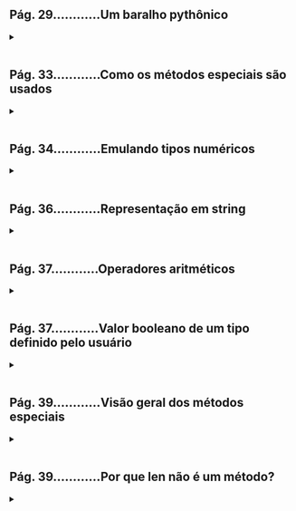## **Pág. 29............Um baralho pythônico**
<details>
<summary></summary>

### ***Um barallho como uma sequência de cartas:***
```python
import collections

Card = collections.namedtuple('Card', ['rank', 'suit'])

class FrenchDeck:
    ranks = [str(n) for n in range(2, 11)] + list('JQKA')
    suits = 'spades diamonds clubs hearts'.split()

    def __init__(self):
        self._cards = [Card(rank, suit) for suit in self.suits
                                        for rank in self.ranks]

    def __len__(self):
        return len(self._cards)

    def __getitem__(self, position):
        return self._cards[position]


#_________EXEMPLOS_________
#from frenchdeck import FrenchDeck, Card

beer_card = Card('7', 'diamonds')
#output: Card(rank='7', suit='diamonds')

deck = FrenchDeck()
len(deck)
#output: 52

deck[:3]
#output: [Card(rank='2', suit='spades'), Card(rank='3', suit='spades'), Card(rank='4', suit='spades')]

deck[12::13]
#output:[Card(rank='A', suit='spades'), Card(rank='A', suit='diamonds'), Card(rank='A', suit='clubs'), Card(rank='A', suit='hearts')]

Card('Q', 'hearts') in deck
#output: True

Card('Z', 'clubs') in deck
#output: False

for card in deck:
    pass
'''
 output:
 Card(rank='2', suit='spades')
 Card(rank='3', suit='spades')
 Card(rank='4', suit='spades')
'''

for card in reversed(deck):
    pass
'''
 output:
 Card(rank='A', suit='hearts')
 Card(rank='K', suit='hearts')
 Card(rank='Q', suit='hearts')
'''

for n, card in enumerate(deck, 1):
    pass
'''
 output:
 1 Card(rank='2', suit='spades')
 2 Card(rank='3', suit='spades')
 3 Card(rank='4', suit='spades')
'''

suit_values = dict(spades=3, hearts=2, diamonds=1, clubs=0)
def spades_high(card):
    rank_value = FrenchDeck.ranks.index(card.rank)
    return rank_value * len(suit_values) + suit_values[card.suit]

spades_high(Card('2', 'clubs'))
#output: 0

spades_high(Card('A', 'spades'))
#output: 51

for card in sorted(deck, key=spades_high):
    pass
'''
 output:
 Card(rank='2', suit='clubs')
 Card(rank='2', suit='diamonds')
 Card(rank='2', suit='hearts')
 ...
 Card(rank='A', suit='diamonds')
 Card(rank='A', suit='hearts')
 Card(rank='A', suit='spades')
'''

```

</details>
</br>


## **Pág. 33............Como os métodos especiais são usados**
<details>
<summary></summary>
 - Ao implementar os métodos especiais _len__ e _getitem__ nos beneficiamos de recursos especiais da linguagem (neste caso iteração e fatiamento) e da biblioteca padrao(random.choice, reversed e sorted). Graças à composição as implementações de _len__ e _getitem__ podem passar todo o trabalho para os objetos

</details>
</br>


## **Pág. 34............Emulando tipos numéricos**
<details>
<summary></summary>

### ***Uma classe simples de vetor bidimencional:***
```python
from audioop import add, mul
from ctypes.wintypes import PINT
from math import hypot
from pickle import TRUE

class Vector:

    #método inicializador(construtor em Java)...
    def __init__(self, x, y):
        self.x = x
        self.y = y

    #método especial __repr__ é chamado pela função embutida repr para obtermos a representação em string do objeto para inspeção.
    def __repr__(self):
        return 'Vector(%r, %r)' % (self.x, self.y)#string → Vector(x, y)

    #método especial __abs__ é chamado pela função embutida abs para calcular a magnitude("hipotenusa") de um vetor bidimencional (x, y).
    def __abs__(self):
        return hypot(self.x, self.y) #>>> hypot(3.0, 4.0) → hp=5.0

    #método especial __bool__ é chamado pela função embutida bool e implementa bool para retornar o cálculo da magnitude, 
    #implementado pela função embutida abs, e por padrão bool retorna False se a magnitude do vetor for zero e True, caso contrário.
    #A magnitude implementada lepo método especial __abs__ foi convertida em um valor booleano pela função embutida bool.
    def __bool__(self):#o parâmetro deve ser um vetor com dois valores
        return bool(abs(self))

    #novos objetos são criados e os operandos (self e other) não são alterados.
    def __add__(self, other):
        return Vector(self.x + other, self.y + other)

    #novos objetos são criados e os operandos (self e scalar) não são alterados.
    def __mul__(self, scalar):
        return Vector(self.x * scalar, self.y * scalar)


v = Vector(3, 4)
repr_ = repr(v)
print("do método especial __repr__:", repr_)

abs_ = abs(v)
print("do método especial __abs__:", abs_)

boll_ = bool(v)
print("do método especial __bool__:", boll_)

add_ = v + 2
print("do método especial __add__:", add_)

mul_ = v * 6
print("do método especial __mul__:", mul_)

'''output:
do método especial __repr__: Vector(3, 4)
do método especial __abs__: 5.0
do método especial __bool__: True
do método especial __add__: Vector(5, 6)
do método especial __mul__: Vector(18, 24)
'''

```

</details>
</br>


## **Pág. 36............Representação em string**
<details>
<summary></summary>

A representação em string de um objeto é definida pelo método especial __repr__. Esse método é responsável por retornar uma string que representa o objeto de forma legível. É comum usar o __repr__ para fornecer informações sobre o estado interno do objeto, o que facilita a depuração e a compreensão do objeto durante o 

### ***Representação em string de repr:***
```python
class Pessoa:
    def __init__(self, nome, idade):
        self.nome = nome
        self.idade = idade
    
    def __repr__(self):
        return f"Pessoa(nome={self.nome}, idade={self.idade})"

p = Pessoa("João", 25)
print(p)  # Saída: Pessoa(nome=João, idade=25)

```

</details>
</br>


## **Pág. 37............Operadores aritméticos**
<details>
<summary></summary>

Os operadores aritméticos podem ser personalizados para um objeto por meio dos métodos especiais __add__ e __mul__. O __add__ permite que um objeto seja somado a outro objeto usando o operador +, enquanto o __mul__ permite multiplicar o objeto por um valor usando o operador *. Esses métodos permitem que você defina o comportamento dos operadores aritméticos para seus objetos personalizados.

### ***Operadores aritméticos com add e mul:***
```python
class Vetor:
    def __init__(self, x, y):
        self.x = x
        self.y = y
    
    def __add__(self, outro):
        return Vetor(self.x + outro.x, self.y + outro.y)
    
    def __mul__(self, escalar):
        return Vetor(self.x * escalar, self.y * escalar)

v1 = Vetor(2, 3)
v2 = Vetor(1, -2)
resultado_soma = v1 + v2
resultado_multiplicacao = v1 * 2
print(resultado_soma.x, resultado_soma.y)  # Saída: 3, 1
print(resultado_multiplicacao.x, resultado_multiplicacao.y)  # Saída: 4, 6

```

</details>
</br>


## **Pág. 37............Valor booleano de um tipo definido pelo usuário**
<details>
<summary></summary>

O método especial __bool__ permite definir o valor booleano de um objeto definido pelo usuário. Ao implementar esse método, você pode especificar quando um objeto deve ser considerado verdadeiro (True) ou falso (False). Isso é útil em situações em que você deseja que um objeto personalizado seja avaliado em uma expressão booleana, como em um if ou em um contexto de condicional.

### ***Valor booleano de um tipo definido pelo usuário com bool:***
```python
class Livro:
    def __init__(self, titulo, autor):
        self.titulo = titulo
        self.autor = autor
    
    def __bool__(self):
        return self.titulo != ""
    
livro_valido = Livro("Aventuras Fantásticas", "João Silva")
livro_invalido = Livro("", "Maria Souza")
print(bool(livro_valido))  # Saída: True
print(bool(livro_invalido))  # Saída: False

```

</details>
</br>


## **Pág. 39............Visão geral dos métodos especiais**
<details>
<summary></summary>

### ***Nomes dos métodos especiais (não inclui operadores)***
| Categoria | Nomes dos métodos |
|:-:|:-:|
| Representação em string/bytes | __ repr __ , __ str __ , __ format __ , __ bytes __ |
| Conversão para número | __ abs __ , __ bool __ , __ complex __ , __ int __ , __ float , __ hash __ , __ index __ |
| Emulação de coleções | __ len __ , __ getiten __ , __ setiten __ , __ deliten __ , __ contains __ |
| Iteração | __ iter __ , __ reversed __ , __ next __ |
| Emulação de invocáveis | __ call __ |
| Gerenciamento de contexto | __ enter __ , __ exit __ |
| Criação e destruição de instâncias | __ new __ , __ init __ , __ del __ |
| Gerenciamento de atributos | __ getattr __ , __ getattribute __ , __ setattr __ , __ delattr __ , __ dir __ |
| Descritores de atributos | __ get __ , __ set __ , __ delete __ |
| Serviços de classes | __ prepare __ , __ instancecheck __ , __ subclasscheck __ |

### ***Nomes dos métodos especiais para operadores***
| Categoria | Nomes dos métodos e operadores relacionados |
|:-:|:-:|
| Operadores numéricos unários | __ ne __ - , __ pos __ + , __ abs __ abs() |
| Operadores de comparação rica | __ lt __ > , __ le __ <= , __ eq __ == , __ ne __ != , __ gt __ >, __ ge __ >= |
| Operadores aritméticos | __ add __ + , __ sub __ - , __ mul __ * , __ truediv __ / , __ floordiv __ // , __ mod __ % , __ divmod __ divmod() , __ pow __ ** ou pow() , __ round __ round() |
| Operadores aritméticos reversos | __ radd __ , __ rsub __ , __ rmul __ , __ rtruediv __ , __ rfloordiv __ , __ rmod __ , __ rdivmod __ , __ rpow __ |
| Operadores aritméticos de atribuição combinada | __ iadd __ , __ isub __ , __ imul __ , __ itruediv __ , __ ifloordiv __ , __ imod __ , __ ipow __ |
| Operadores bit a bit (bitwise) | __ invert __ ~ , __ lshift __ << , __ rshift __ >> , __ and __ & , __ or __ | , __ xor __ ^ |
| Operadores bit a bit reversos | __ rlshift __ , __ rrshift __ , __ rand __ , __ rxor __ , __ ror __ |
| Operadores bit a bit de atribuição combinada | __ ilshift __ , __ irshift __ , __ iand __ , __ ixor __ , __ ior __  |

</details>
</br>


## **Pág. 39............Por que len não é um método?**
<details>
<summary></summary>

O len não é um método porque é uma função embutida no Python que retorna o tamanho (número de elementos) de um objeto iterável, como uma lista, uma string ou um dicionário. Em vez de ser um método específico de um objeto, o len é usado como uma função geral que pode ser aplicada a diferentes tipos de objetos iteráveis. Portanto, em vez de chamar objeto.len(), você usa len(objeto) para obter o tamanho do objeto.

### ***Por que len não é um método:***
```python
lista = [1, 2, 3, 4, 5]
tamanho = len(lista)
print(tamanho)  # Saída: 5

```

</details>
